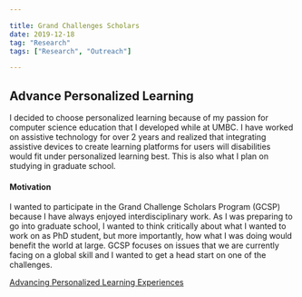 ```yaml
---

title: Grand Challenges Scholars
date: 2019-12-18
tag: "Research"
tags: ["Research", "Outreach"]

---
```

## Advance Personalized Learning ##
I decided to choose personalized learning because of my passion for computer science education that I developed while at UMBC. I have worked on assistive technology for over 2 years and realized that integrating assistive devices to create learning platforms for users will disabilities would fit under personalized learning best. This is also what I plan on studying in graduate school.

#### Motivation

I wanted to participate in the Grand Challenge Scholars Program (GCSP) because I have always enjoyed interdisciplinary work. As I was preparing to go into graduate school, I wanted to think critically about what I wanted to work on as PhD student, but more importantly, how what I was doing would benefit the world at large. GCSP focuses on issues that we are currently facing on a global skill and I wanted to get a head start on one of the challenges.

[Advancing Personalized Learning Experiences](https://www.fayoojo.com/blog/advancing-personalized-learning-experiences/)
